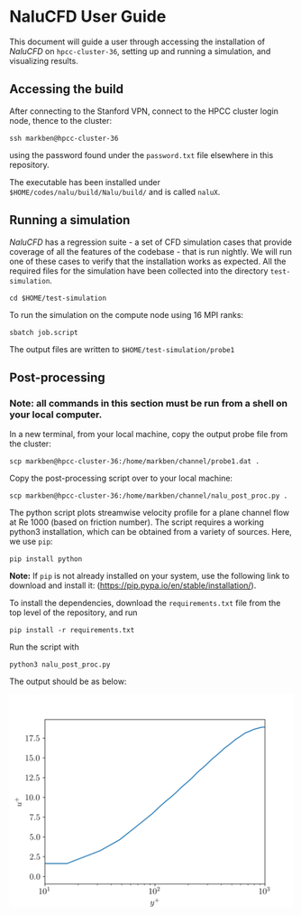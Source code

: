 # NaluCFD User Guide
This document will guide a user through accessing the installation of _NaluCFD_ on `hpcc-cluster-36`, setting up and running a simulation, and visualizing results.

## Accessing the build

After connecting to the Stanford VPN, connect to the HPCC cluster login node, thence to the cluster:

```
ssh markben@hpcc-cluster-36
```

using the password found under the `password.txt` file elsewhere in this repository. 

The executable has been installed under `$HOME/codes/nalu/build/Nalu/build/` and is called `naluX`.

## Running a simulation

_NaluCFD_ has a regression suite - a set of CFD simulation cases that provide coverage of all the features of the codebase - that is run nightly. We will run one of 
these cases to verify that the installation works as expected. All the required files for the simulation have been collected into the directory `test-simulation`. 

```
cd $HOME/test-simulation
```

To run the simulation on the compute node using 16 MPI ranks:

```
sbatch job.script
```

The output files are written to `$HOME/test-simulation/probe1`

## Post-processing 
### Note: all commands in this section must be run from a shell on your local computer.

In a new terminal, from your local machine, copy the output probe file from the cluster:

```
scp markben@hpcc-cluster-36:/home/markben/channel/probe1.dat .
```

Copy the post-processing script over to your local machine:

```
scp markben@hpcc-cluster-36:/home/markben/channel/nalu_post_proc.py .
```

The python script plots streamwise velocity profile for a plane channel flow at Re 1000 (based on friction number). The script requires a working python3 installation, which can be obtained from a variety of sources. Here, we use `pip`:

```
pip install python
```

**Note:** If `pip` is not already installed on your system, use the following link to download and install it: (https://pip.pypa.io/en/stable/installation/).

To install the dependencies, download the `requirements.txt` file from the top level of the repository, and run

```
pip install -r requirements.txt
```

Run the script with 

```
python3 nalu_post_proc.py
```

The output should be as below:

![Streamwise velocity plot](https://github.com/mulligatawny/me344-sum2022-project/blob/main/uplus.png)
